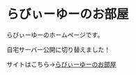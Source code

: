 # らびぃーゆーのお部屋

らびぃーゆーのホームページです。

自宅サーバー公開に切り替えました！

サイトはこちら->[らびぃーゆーのお部屋](https://www.chocotaiyaki.dev)
